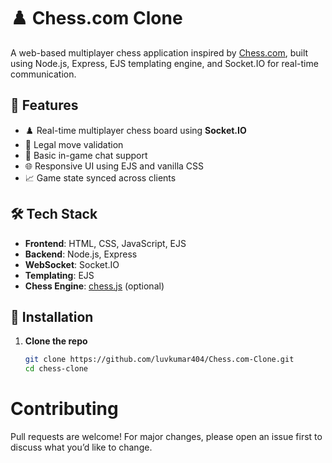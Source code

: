 # ♟️ Chess.com Clone

A web-based multiplayer chess application inspired by [Chess.com](https://www.chess.com), built using Node.js, Express, EJS templating engine, and Socket.IO for real-time communication.

## 🚀 Features

- ♟️ Real-time multiplayer chess board using **Socket.IO**
- 🧠 Legal move validation
- 💬 Basic in-game chat support
- 🌐 Responsive UI using EJS and vanilla CSS
- 📈 Game state synced across clients

## 🛠️ Tech Stack

- **Frontend**: HTML, CSS, JavaScript, EJS
- **Backend**: Node.js, Express
- **WebSocket**: Socket.IO
- **Templating**: EJS
- **Chess Engine**: [chess.js](https://github.com/jhlywa/chess.js) (optional)

## 🧰 Installation

1. **Clone the repo**

   ```bash
   git clone https://github.com/luvkumar404/Chess.com-Clone.git
   cd chess-clone

# Contributing
Pull requests are welcome! For major changes, please open an issue first to discuss what you’d like to change.
